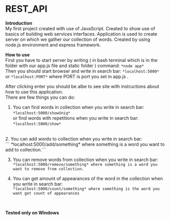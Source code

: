 # REST_API

**Introduction** <br />
My first project created with use of JavaScript. Created to show use of basics of building web services interfaces.
Application is used to create server on which we gather our collection of words. Created by using node.js environment and express framework.

**How to use** <br />
First you have to start server by writing ( in bash terminal which is in the folder with our app.js file and static folder ) command: 
```*node app*``` <br />
Then you should start browser and write in search bar:
```*localhost:5000* ```
or 
```*localhost:PORT*``` 
where PORT is port you set in app.js .

After clicking enter you should be albe to see site with instructions about how to use this application.<br />
There are few things you can do:
1. You can find words in collection when you write in search bar: <br />
```*localhost:5000/showUniq*``` <br />
or find words with repetitions when you write in search bar: <br />
``` *localhost:5000/show* ```
<br />
2. You can add words to collection when you write in search bar:<br />
``` *localhost:5000/add/something* where something is a word you want to add to collection.```<br />
 
3. You can remove words from collection when you write in search bar:<br />
```*localhost:5000/remove/something* where something is a word you want to remove from collection.```<br />

4. You can get amount of appearances of the word in the collection when you write in search bar:<br />
```*localhost:5000/count/something* where something is the word you want get count of appearances```<br />
<br />


**Tested only on Windows**
